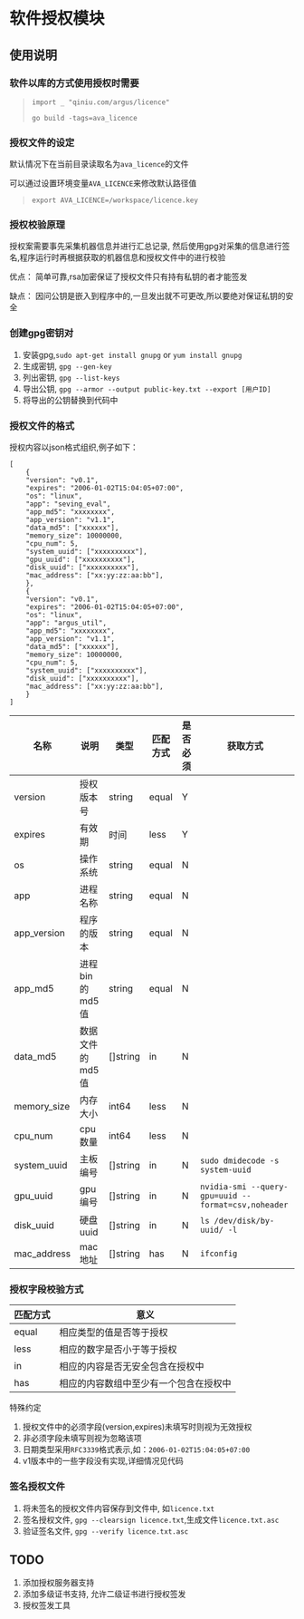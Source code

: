 # 软件授权模块
## 使用说明

### 软件以库的方式使用授权时需要

>`import _ "qiniu.com/argus/licence"`
>
>`go build -tags=ava_licence`

### 授权文件的设定
默认情况下在当前目录读取名为`ava_licence`的文件

可以通过设置环境变量`AVA_LICENCE`来修改默认路径值
>`export AVA_LICENCE=/workspace/licence.key`

### 授权校验原理
授权案需要事先采集机器信息并进行汇总记录,
然后使用gpg对采集的信息进行签名,程序运行时再根据获取的机器信息和授权文件中的进行校验

优点：
简单可靠,rsa加密保证了授权文件只有持有私钥的者才能签发

缺点：
因问公钥是嵌入到程序中的,一旦发出就不可更改,所以要绝对保证私钥的安全

### 创建gpg密钥对
1. 安装gpg,`sudo apt-get install gnupg` or `yum install gnupg`
2. 生成密钥, `gpg --gen-key`
3. 列出密钥, `gpg --list-keys`
4. 导出公钥, `gpg --armor --output public-key.txt --export [用户ID]`
5. 将导出的公钥替换到代码中

### 授权文件的格式
授权内容以json格式组织,例子如下：
```
[
    {
    "version": "v0.1",
    "expires": "2006-01-02T15:04:05+07:00",
    "os": "linux",
    "app": "seving_eval",
    "app_md5": "xxxxxxxx",
    "app_version": "v1.1",
    "data_md5": ["xxxxxx"],
    "memory_size": 10000000,
    "cpu_num": 5,
    "system_uuid": ["xxxxxxxxxx"],
    "gpu_uuid": ["xxxxxxxxxx"],
    "disk_uuid": ["xxxxxxxxxx"],
    "mac_address": ["xx:yy:zz:aa:bb"],
    },
    {
    "version": "v0.1",
    "expires": "2006-01-02T15:04:05+07:00",
    "os": "linux",
    "app": "argus_util",
    "app_md5": "xxxxxxxx",
    "app_version": "v1.1",
    "data_md5": ["xxxxxx"],
    "memory_size": 10000000,
    "cpu_num": 5,
    "system_uuid": ["xxxxxxxxxx"],
    "disk_uuid": ["xxxxxxxxxx"],
    "mac_address": ["xx:yy:zz:aa:bb"],
    }
]
```
名称 |说明|类型|匹配方式|是否必须|获取方式
----|----|---|-------|--|------
version|授权版本号|string|equal|Y|
expires|有效期|时间|less|Y|
os|操作系统|string|equal|N|
app|进程名称|string|equal|N|
app_version|程序的版本|string|equal|N|
app_md5|进程bin的md5值|string|equal|N|
data_md5|数据文件的md5值|[]string|in|N|
memory_size|内存大小|int64|less|N|
cpu_num|cpu数量|int64|less|N|
system_uuid|主板编号|[]string|in|N|`sudo dmidecode -s system-uuid`
gpu_uuid|gpu编号|[]string|in|N|`nvidia-smi --query-gpu=uuid --format=csv,noheader`
disk_uuid|硬盘uuid|[]string|in|N|`ls /dev/disk/by-uuid/ -l`
mac_address|mac地址|[]string|has|N|`ifconfig`

### 授权字段校验方式
匹配方式|意义
-------|---
equal|相应类型的值是否等于授权
less|相应的数字是否小于等于授权
in|相应的内容是否无安全包含在授权中
has|相应的内容数组中至少有一个包含在授权中

特殊约定
1. 授权文件中的必须字段(version,expires)未填写时则视为无效授权
2. 非必须字段未填写则视为忽略该项
3. 日期类型采用`RFC3339`格式表示,如：`2006-01-02T15:04:05+07:00`
4. v1版本中的一些字段没有实现,详细情况见代码

### 签名授权文件
1. 将未签名的授权文件内容保存到文件中, 如`licence.txt`
2. 签名授权文件, `gpg --clearsign licence.txt`,生成文件`licence.txt.asc`
3. 验证签名文件, `gpg --verify licence.txt.asc`


## TODO
1. 添加授权服务器支持
2. 添加多级证书支持, 允许二级证书进行授权签发
3. 授权签发工具
